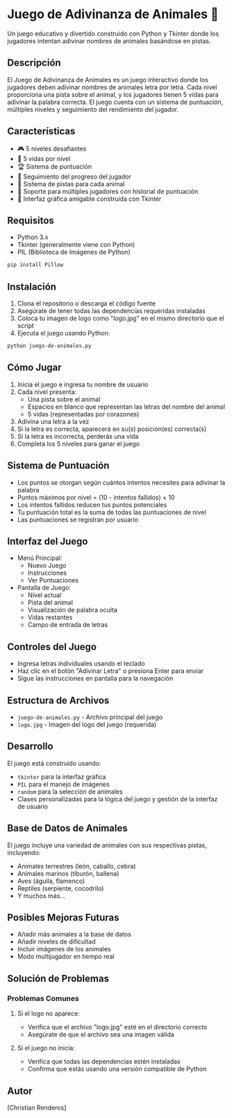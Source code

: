 # Juego de Adivinanza de Animales 🐾

Un juego educativo y divertido construido con Python y Tkinter donde los jugadores intentan adivinar nombres de animales basándose en pistas.

## Descripción

El Juego de Adivinanza de Animales es un juego interactivo donde los jugadores deben adivinar nombres de animales letra por letra. Cada nivel proporciona una pista sobre el animal, y los jugadores tienen 5 vidas para adivinar la palabra correcta. El juego cuenta con un sistema de puntuación, múltiples niveles y seguimiento del rendimiento del jugador.

## Características

- 🎮 5 niveles desafiantes
- 💖 5 vidas por nivel
- 🏆 Sistema de puntuación
- 📝 Seguimiento del progreso del jugador
- 🎯 Sistema de pistas para cada animal
- 👥 Soporte para múltiples jugadores con historial de puntuación
- 🎨 Interfaz gráfica amigable construida con Tkinter

## Requisitos

- Python 3.x
- Tkinter (generalmente viene con Python)
- PIL (Biblioteca de Imágenes de Python)

```bash
pip install Pillow
```

## Instalación

1. Clona el repositorio o descarga el código fuente
2. Asegúrate de tener todas las dependencias requeridas instaladas
3. Coloca tu imagen de logo como "logo.jpg" en el mismo directorio que el script
4. Ejecuta el juego usando Python:

```bash
python juego-de-animales.py
```

## Cómo Jugar

1. Inicia el juego e ingresa tu nombre de usuario
2. Cada nivel presenta:
   - Una pista sobre el animal
   - Espacios en blanco que representan las letras del nombre del animal
   - 5 vidas (representadas por corazones)
3. Adivina una letra a la vez
4. Si la letra es correcta, aparecerá en su(s) posición(es) correcta(s)
5. Si la letra es incorrecta, perderás una vida
6. Completa los 5 niveles para ganar el juego

## Sistema de Puntuación

- Los puntos se otorgan según cuántos intentos necesites para adivinar la palabra
- Puntos máximos por nivel = (10 - intentos fallidos) × 10
- Los intentos fallidos reducen tus puntos potenciales
- Tu puntuación total es la suma de todas las puntuaciones de nivel
- Las puntuaciones se registran por usuario

## Interfaz del Juego

- Menú Principal:
  - Nuevo Juego
  - Instrucciones
  - Ver Puntuaciones
- Pantalla de Juego:
  - Nivel actual
  - Pista del animal
  - Visualización de palabra oculta
  - Vidas restantes
  - Campo de entrada de letras

## Controles del Juego

- Ingresa letras individuales usando el teclado
- Haz clic en el botón "Adivinar Letra" o presiona Enter para enviar
- Sigue las instrucciones en pantalla para la navegación

## Estructura de Archivos

- `juego-de-animales.py` - Archivo principal del juego
- `logo.jpg` - Imagen del logo del juego (requerida)

## Desarrollo

El juego está construido usando:
- `tkinter` para la interfaz gráfica
- `PIL` para el manejo de imágenes
- `random` para la selección de animales
- Clases personalizadas para la lógica del juego y gestión de la interfaz de usuario

## Base de Datos de Animales

El juego incluye una variedad de animales con sus respectivas pistas, incluyendo:
- Animales terrestres (león, caballo, cebra)
- Animales marinos (tiburón, ballena)
- Aves (águila, flamenco)
- Reptiles (serpiente, cocodrilo)
- Y muchos más...

## Posibles Mejoras Futuras

- Añadir más animales a la base de datos
- Añadir niveles de dificultad
- Incluir imágenes de los animales
- Modo multijugador en tiempo real

## Solución de Problemas

### Problemas Comunes

1. Si el logo no aparece:
   - Verifica que el archivo "logo.jpg" esté en el directorio correcto
   - Asegúrate de que el archivo sea una imagen válida

2. Si el juego no inicia:
   - Verifica que todas las dependencias estén instaladas
   - Confirma que estás usando una versión compatible de Python

## Autor

[Christian Renderos]



